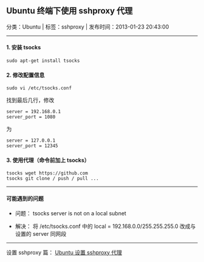 ## Ubuntu 终端下使用 sshproxy 代理

分类：Ubuntu | 标签：sshproxy | 发布时间：2013-01-23 20:43:00

___

#### 1. 安装 tsocks

	sudo apt-get install tsocks
	
#### 2. 修改配置信息

	sudo vi /etc/tsocks.conf
	
找到最后几行，修改
	
	server = 192.168.0.1
	server_port = 1080

为

	server = 127.0.0.1
	server_port = 12345
	
#### 3. 使用代理（命令前加上 tsocks）

	tsocks wget https://github.com
	tsocks git clone / push / pull ...

___

#### 可能遇到的问题

* 问题：
tsocks server is not on a local subnet

* 解决：
将 /etc/tsocks.conf 中的 local = 192.168.0.0/255.255.255.0 改成与设置的 server 同网段
	
___
	
设置 sshproxy 篇：
[Ubuntu 设置 sshproxy 代理](?2012/10/24/ubuntu_sshproxy)
